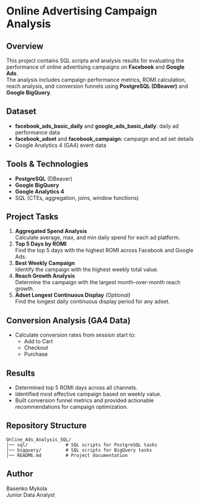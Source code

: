 # Online Advertising Campaign Analysis

## Overview
This project contains SQL scripts and analysis results for evaluating the performance of online advertising campaigns on **Facebook** and **Google Ads**.  
The analysis includes campaign performance metrics, ROMI calculation, reach analysis, and conversion funnels using **PostgreSQL (DBeaver)** and **Google BigQuery**.

## Dataset
- **facebook_ads_basic_daily** and **google_ads_basic_daily**: daily ad performance data
- **facebook_adset** and **facebook_campaign**: campaign and ad set details
- Google Analytics 4 (GA4) event data

## Tools & Technologies
- **PostgreSQL** (DBeaver)
- **Google BigQuery**
- **Google Analytics 4**
- SQL (CTEs, aggregation, joins, window functions)

## Project Tasks
1. **Aggregated Spend Analysis**  
   Calculate average, max, and min daily spend for each ad platform.
2. **Top 5 Days by ROMI**  
   Find the top 5 days with the highest ROMI across Facebook and Google Ads.
3. **Best Weekly Campaign**  
   Identify the campaign with the highest weekly total value.
4. **Reach Growth Analysis**  
   Determine the campaign with the largest month-over-month reach growth.
5. **Adset Longest Continuous Display** *(Optional)*  
   Find the longest daily continuous display period for any adset.

## Conversion Analysis (GA4 Data)
- Calculate conversion rates from session start to:
  - Add to Cart
  - Checkout
  - Purchase

## Results
- Determined top 5 ROMI days across all channels.
- Identified most effective campaign based on weekly value.
- Built conversion funnel metrics and provided actionable recommendations for campaign optimization.

## Repository Structure
```
Online_Ads_Analysis_SQL/
│── sql/              # SQL scripts for PostgreSQL tasks
│── bigquery/         # SQL scripts for BigQuery tasks
│── README.md         # Project documentation
```

## Author
Basenko Mykola  
Junior Data Analyst  
